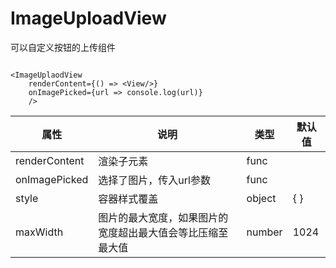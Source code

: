# ImageUploadView

可以自定义按钮的上传组件

```

<ImageUplaodView 
    renderContent={() => <View/>}
    onImagePicked={url => console.log(url)}
    /> 

```


| 属性 | 说明 | 类型 | 默认值 |
| ----|-----|------|------ |
| renderContent    |  渲染子元素  | func  |   |
| onImagePicked    | 选择了图片，传入url参数  | func |   |
| style | 容器样式覆盖  | object |  {  } |
| maxWidth | 图片的最大宽度，如果图片的宽度超出最大值会等比压缩至最大值 | number | 1024 |